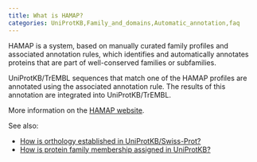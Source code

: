 ```yaml
---
title: What is HAMAP?
categories: UniProtKB,Family_and_domains,Automatic_annotation,faq
---
```


HAMAP is a system, based on manually curated family profiles and associated annotation rules, which identifies and automatically annotates proteins that are part of well-conserved families or subfamilies.

UniProtKB/TrEMBL sequences that match one of the HAMAP profiles are annotated using the associated annotation rule. The results of this annotation are integrated into UniProtKB/TrEMBL.

More information on the [HAMAP website](http://hamap.expasy.org/).

See also:

-   [How is orthology established in UniProtKB/Swiss-Prot?](http://www.uniprot.org/help/orthology)
-   [How is protein family membership assigned in UniProtKB?](http://www.uniprot.org/help/family%5Fmembership)
